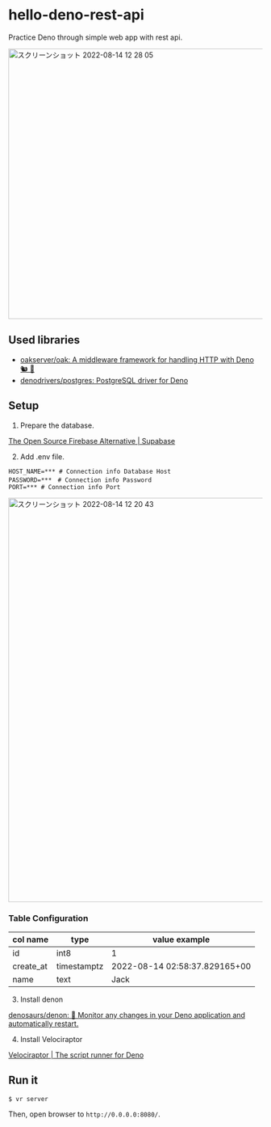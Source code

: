 # hello-deno-rest-api
Practice Deno through simple web app with rest api.  

<img width="535" alt="スクリーンショット 2022-08-14 12 28 05" src="https://user-images.githubusercontent.com/8470739/184521731-38b16b18-8b2d-485a-a378-d8d63090eb40.png">

## Used libraries
- [oakserver/oak: A middleware framework for handling HTTP with Deno 🐿️ 🦕](https://github.com/oakserver/oak)
- [denodrivers/postgres: PostgreSQL driver for Deno](https://github.com/denodrivers/postgres)

## Setup
1. Prepare the database.  

[The Open Source Firebase Alternative | Supabase](https://supabase.com/)

2. Add .env file.  
```env
HOST_NAME=*** # Connection info Database Host
PASSWORD=***　# Connection info Password
PORT=*** # Connection info Port
```
<img width="800" alt="スクリーンショット 2022-08-14 12 20 43" src="https://user-images.githubusercontent.com/8470739/184521115-b855748f-ef5c-46b4-808e-9c1c676a45ae.png">

### Table Configuration

| col name  	| type        	| value example                       	|
|-----------	|-------------	|-------------------------------	|
| id        	| int8        	| 1                             	|
| create_at 	| timestamptz 	| 2022-08-14 02:58:37.829165+00 	|
| name      	| text        	| Jack                          	|


3. Install denon

[denosaurs/denon: 👀 Monitor any changes in your Deno application and automatically restart.](https://github.com/denosaurs/denon)

4. Install Velociraptor

[Velociraptor | The script runner for Deno](https://velociraptor.run/)

## Run it
```
$ vr server
```

Then, open browser to `http://0.0.0.0:8080/`.

